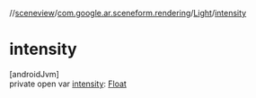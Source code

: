 //[sceneview](../../../index.md)/[com.google.ar.sceneform.rendering](../index.md)/[Light](index.md)/[intensity](intensity.md)

# intensity

[androidJvm]\
private open var [intensity](intensity.md): [Float](https://kotlinlang.org/api/latest/jvm/stdlib/kotlin/-float/index.html)
